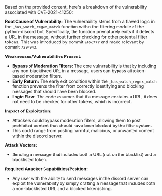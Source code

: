 Based on the provided content, here's a breakdown of the vulnerability associated with CVE-2021-41250:

**Root Cause of Vulnerability:**
The vulnerability stems from a flawed logic in the `_has_watch_regex_match` function within the filtering module of the python-discord bot. Specifically, the function prematurely exits if it detects a URL in the message, without further checking for other potential filter tokens. This was introduced by commit `e06c777` and made relevant by commit `7294943`.

**Weaknesses/Vulnerabilities Present:**
- **Bypass of Moderation Filters:** The core vulnerability is that by including any non-blacklisted URL in a message, users can bypass all token-based moderation filters.
- **Early Return:** The early exit condition within the `_has_watch_regex_match` function prevents the filter from correctly identifying and blocking messages that should have been blocked.
- **Logic Flaw:** The code assumes that if a message contains a URL, it does not need to be checked for other tokens, which is incorrect.

**Impact of Exploitation:**
- Attackers could bypass moderation filters, allowing them to post prohibited content that should have been blocked by the filter system.
- This could range from posting harmful, malicious, or unwanted content within the discord server.

**Attack Vectors:**
- Sending a message that includes both a URL (not on the blacklist) and a blacklisted token.

**Required Attacker Capabilities/Position:**
- Any user with the ability to send messages in the discord server can exploit the vulnerability by simply crafting a message that includes both a non-blacklisted URL and a blocked token/string.